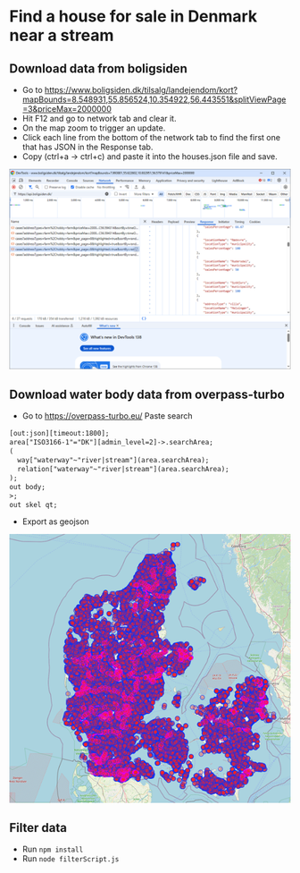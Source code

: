 # Find a house for sale in Denmark near a stream


## Download data from boligsiden

* Go to https://www.boligsiden.dk/tilsalg/landejendom/kort?mapBounds=8.548931,55.856524,10.354922,56.443551&splitViewPage=3&priceMax=2000000
* Hit F12 and go to network tab and clear it.
* On the map zoom to trigger an update.
* Click each line from the bottom of the network tab to find the first one that has JSON in the Response tab.
* Copy (ctrl+a -> ctrl+c) and paste it into the houses.json file and save.

![Network tab](network_tab.png)

## Download water body data from overpass-turbo

* Go to https://overpass-turbo.eu/
Paste search

```
[out:json][timeout:1800];
area["ISO3166-1"="DK"][admin_level=2]->.searchArea;
(
  way["waterway"~"river|stream"](area.searchArea);
  relation["waterway"~"river|stream"](area.searchArea);
);
out body;
>;
out skel qt;
```
* Export as geojson

![Stream Map](water_in_dk.png)

## Filter data

* Run ```npm install```
* Run ```node filterScript.js```
